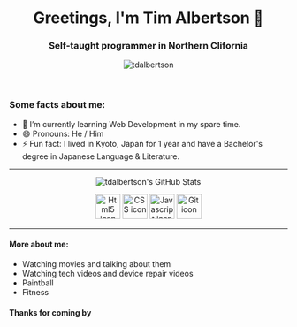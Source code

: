 <h1 align="center">Greetings, I'm Tim Albertson 👋</h1>
<h3 align="center">Self-taught programmer in Northern Clifornia</h3>

<p align="center"> <img src="https://komarev.com/ghpvc/?username=tdalbertson" alt="tdalbertson" /> </p>
<br>

### Some facts about me:

- 🌱 I’m currently learning Web Development in my spare time.
- 😄 Pronouns: He / Him
- ⚡ Fun fact: I lived in Kyoto, Japan for 1 year and have a Bachelor's degree in Japanese Language & Literature.

***


<p align="center"><img align="center" src="https://github-readme-stats.vercel.app/api?username=tdalbertson&show_icons=true" alt="tdalbertson's GitHub Stats"/></p>

<p align="center">
<img src="https://cdn.jsdelivr.net/gh/devicons/devicon/icons/html5/html5-original-wordmark.svg" alt="Html5 icon" width="45" height="45"/>
<img src="https://cdn.jsdelivr.net/gh/devicons/devicon/icons/css3/css3-original-wordmark.svg" alt="CSS icon" width="45" height="45"/>
<img src="https://cdn.jsdelivr.net/gh/devicons/devicon/icons/javascript/javascript-original.svg" alt="Javascript icon" width="45" height="45">
<img src="https://cdn.jsdelivr.net/gh/devicons/devicon/icons/git/git-original.svg" alt="Git icon" width="45" height="45" />
</p>

***

#### More about me:

- Watching movies and talking about them
- Watching tech videos and device repair videos
- Paintball
- Fitness

#### Thanks for coming by

